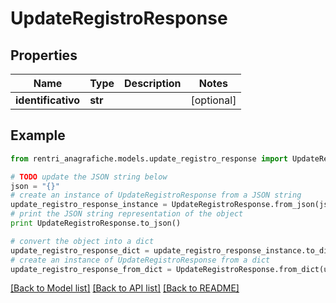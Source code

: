 # UpdateRegistroResponse


## Properties
Name | Type | Description | Notes
------------ | ------------- | ------------- | -------------
**identificativo** | **str** |  | [optional] 

## Example

```python
from rentri_anagrafiche.models.update_registro_response import UpdateRegistroResponse

# TODO update the JSON string below
json = "{}"
# create an instance of UpdateRegistroResponse from a JSON string
update_registro_response_instance = UpdateRegistroResponse.from_json(json)
# print the JSON string representation of the object
print UpdateRegistroResponse.to_json()

# convert the object into a dict
update_registro_response_dict = update_registro_response_instance.to_dict()
# create an instance of UpdateRegistroResponse from a dict
update_registro_response_from_dict = UpdateRegistroResponse.from_dict(update_registro_response_dict)
```
[[Back to Model list]](../README.md#documentation-for-models) [[Back to API list]](../README.md#documentation-for-api-endpoints) [[Back to README]](../README.md)


